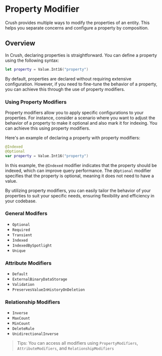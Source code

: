 # Property Modifier

Crush provides multiple ways to modify the properties of an entity. This helps you separate concerns and configure a property by composition.

## Overview

In Crush, declaring properties is straightforward. You can define a property using the following syntax:

``` swift
let property = Value.Int16("property")
```

By default, properties are declared without requiring extensive configuration. However, if you need to fine-tune the behavior of a property, you can achieve this through the use of property modifiers.

### Using Property Modifiers

Property modifiers allow you to apply specific configurations to your properties. For instance, consider a scenario where you want to adjust the behavior of a property to make it optional and also mark it for indexing. You can achieve this using property modifiers.

Here's an example of declaring a property with property modifiers:

``` swift
@Indexed
@Optional
var property = Value.Int16("property")
```

In this example, the `@Indexed` modifier indicates that the property should be indexed, which can improve query performance. The `@Optional` modifier specifies that the property is optional, meaning it does not need to have a value.

By utilizing property modifiers, you can easily tailor the behavior of your properties to suit your specific needs, ensuring flexibility and efficiency in your codebase.

### General Modifers

- ``Optional``
- ``Required``
- ``Transient``
- ``Indexed``
- ``IndexedBySpotlight``
- ``Unique``

### Attribute Modifiers

- ``Default``
- ``ExternalBinaryDataStorage``
- ``Validation``
- ``PreservesValueInHistoryOnDeletion``

### Relationship Modifiers

- ``Inverse``
- ``MaxCount``
- ``MinCount``
- ``DeleteRule``
- ``UnidirectionalInverse``

> Tips: You can access all modifiers using ``PropertyModifiers``, ``AttributeModifiers``, and ``RelationshipModifiers``
